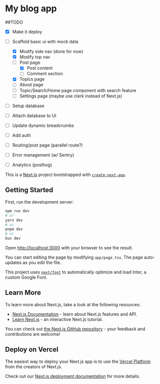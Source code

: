 # My blog app

##TODO

- [x] Make it deploy
- [ ] Scaffold basic ui with mock data

  - [x] Modify side nav (done for now)
  - [x] Modify top nav
  - [ ] Post page
    - [x] Post content
    - [ ] Comment section
  - [x] Topics page
  - [ ] About page
  - [ ] Topic/Search/Home page component with search feature
  - [ ] Settings page (maybe use clerk instead of Next.js)

- [ ] Setup database
- [ ] Attach database to UI
- [ ] Update dynamic breadcrumbs
- [ ] Add auth
- [ ] Routing/post page (parallel route?)
- [ ] Error management (w/ Sentry)
- [ ] Analytics (posthog)

This is a [Next.js](https://nextjs.org/) project bootstrapped with [`create-next-app`](https://github.com/vercel/next.js/tree/canary/packages/create-next-app).

## Getting Started

First, run the development server:

```bash
npm run dev
# or
yarn dev
# or
pnpm dev
# or
bun dev
```

Open [http://localhost:3000](http://localhost:3000) with your browser to see the result.

You can start editing the page by modifying `app/page.tsx`. The page auto-updates as you edit the file.

This project uses [`next/font`](https://nextjs.org/docs/basic-features/font-optimization) to automatically optimize and load Inter, a custom Google Font.

## Learn More

To learn more about Next.js, take a look at the following resources:

- [Next.js Documentation](https://nextjs.org/docs) - learn about Next.js features and API.
- [Learn Next.js](https://nextjs.org/learn) - an interactive Next.js tutorial.

You can check out [the Next.js GitHub repository](https://github.com/vercel/next.js/) - your feedback and contributions are welcome!

## Deploy on Vercel

The easiest way to deploy your Next.js app is to use the [Vercel Platform](https://vercel.com/new?utm_medium=default-template&filter=next.js&utm_source=create-next-app&utm_campaign=create-next-app-readme) from the creators of Next.js.

Check out our [Next.js deployment documentation](https://nextjs.org/docs/deployment) for more details.
